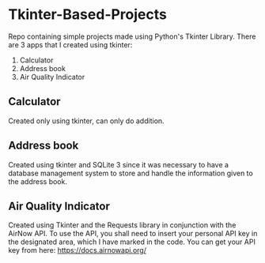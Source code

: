 # Tkinter-Based-Projects
Repo containing simple projects made using Python's Tkinter Library. There are 3 apps that I created using tkinter:
1. Calculator 
2. Address book
3. Air Quality Indicator

## Calculator
Created only using tkinter, can only do addition.

## Address book
Created using tkinter and SQLite 3 since it was necessary to have a database management system to store and handle the information given to the address book.

## Air Quality Indicator
Created using Tkinter and the Requests library in conjunction with the AirNow API. To use the API, you shall need to insert your personal API key in the designated area, which I have marked in the code. You can get your API key from here: https://docs.airnowapi.org/

